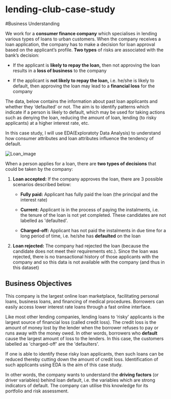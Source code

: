 # lending-club-case-study
#Business Understanding

We work for a **consumer finance company** which specialises in lending various types of loans to urban customers. When the company receives a loan application, the company has to make a decision for loan approval based on the applicant’s profile. **Two types** of risks are associated with the bank’s decision:

  + If the applicant is **likely to repay the loan,** then not approving the loan results in a **loss of business** to the company

  + If the applicant is **not likely to repay the loan,** i.e. he/she is likely to default, then approving the loan may lead to a **financial loss** for the company

 

The data, below contains the information about past loan applicants and whether they ‘defaulted’ or not. The aim is to identify patterns which indicate if a person is likely to default, which may be used for taking actions such as denying the loan, reducing the amount of loan, lending (to risky applicants) at a higher interest rate, etc.

 

In this case study, I will use EDA(Exploratoty Data Analysis) to understand how consumer attributes and loan attributes influence the tendency of default.

![Loan_image](https://user-images.githubusercontent.com/121366807/227411198-28da3a9c-8c95-4f6b-8d00-22856fa681d9.png)

When a person applies for a loan, there are **two types of decisions** that could be taken by the company:

  1. **Loan accepted:** If the company approves the loan, there are 3 possible scenarios described below:
      
     + **Fully paid:** Applicant has fully paid the loan (the principal and the interest rate)

     + **Current:** Applicant is in the process of paying the instalments, i.e. the tenure of the loan is not yet completed. These candidates are not labelled as               'defaulted'.

     + **Charged-off:** Applicant has not paid the instalments in due time for a long period of time, i.e. he/she has **defaulted** on the loan 

  2. **Loan rejected:** The company had rejected the loan (because the candidate does not meet their requirements etc.). Since the loan was rejected, there is no            transactional history of those applicants with the company and so this data is not available with the company (and thus in this dataset)
 

## Business Objectives
This company is the largest online loan marketplace, facilitating personal loans, business loans, and financing of medical procedures. Borrowers can easily access lower interest rate loans through a fast online interface. 

 

Like most other lending companies, lending loans to ‘risky’ applicants is the largest source of financial loss (called credit loss). The credit loss is the amount of money lost by the lender when the borrower refuses to pay or runs away with the money owed. In other words, borrowers who **default** cause the largest amount of loss to the lenders. In this case, the customers labelled as 'charged-off' are the 'defaulters'. 

 

If one is able to identify these risky loan applicants, then such loans can be reduced thereby cutting down the amount of credit loss. Identification of such applicants using EDA is the aim of this case study.

 

In other words, the company wants to understand the **driving factors** (or driver variables) behind loan default, i.e. the variables which are strong indicators of default.  The company can utilise this knowledge for its portfolio and risk assessment. 






